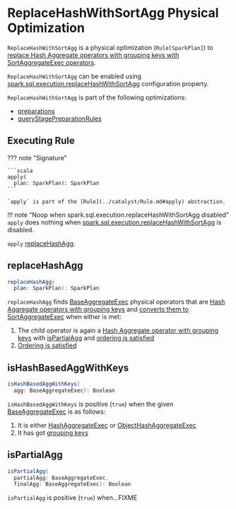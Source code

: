 # ReplaceHashWithSortAgg Physical Optimization

`ReplaceHashWithSortAgg` is a physical optimization (`Rule[SparkPlan]`) to [replace Hash Aggregate operators with grouping keys with SortAggregateExec operators](#replaceHashAgg).

`ReplaceHashWithSortAgg` can be enabled using [spark.sql.execution.replaceHashWithSortAgg](../configuration-properties.md#spark.sql.execution.replaceHashWithSortAgg) configuration property.

`ReplaceHashWithSortAgg` is part of the following optimizations:

* [preparations](../QueryExecution.md#preparations)
* [queryStagePreparationRules](../physical-operators/AdaptiveSparkPlanExec.md#queryStagePreparationRules)

## <span id="apply"> Executing Rule

??? note "Signature"

    ```scala
    apply(
      plan: SparkPlan): SparkPlan
    ```

    `apply` is part of the [Rule](../catalyst/Rule.md#apply) abstraction.

!!! note "Noop when spark.sql.execution.replaceHashWithSortAgg disabled"
    `apply` does nothing when [spark.sql.execution.replaceHashWithSortAgg](../configuration-properties.md#spark.sql.execution.replaceHashWithSortAgg) is disabled.

`apply` [replaceHashAgg](#replaceHashAgg).

## <span id="replaceHashAgg"> replaceHashAgg

```scala
replaceHashAgg(
  plan: SparkPlan): SparkPlan
```

`replaceHashAgg` finds [BaseAggregateExec](../physical-operators/BaseAggregateExec.md) physical operators that are [Hash Aggregate operators with grouping keys](#isHashBasedAggWithKeys) and [converts them to SortAggregateExec](../physical-operators/BaseAggregateExec.md#toSortAggregate) when either is met:

1. The child operator is again a [Hash Aggregate operator with grouping keys](../physical-operators/BaseAggregateExec.md) with [isPartialAgg](#isPartialAgg) and [ordering is satisfied](../expressions/SortOrder.md#orderingSatisfies)
1. [Ordering is satisfied](../expressions/SortOrder.md#orderingSatisfies)

## <span id="isHashBasedAggWithKeys"> isHashBasedAggWithKeys

```scala
isHashBasedAggWithKeys(
  agg: BaseAggregateExec): Boolean
```

`isHashBasedAggWithKeys` is positive (`true`) when the given [BaseAggregateExec](../physical-operators/BaseAggregateExec.md) is as follows:

1. It is either [HashAggregateExec](../physical-operators/HashAggregateExec.md) or [ObjectHashAggregateExec](../physical-operators/ObjectHashAggregateExec.md)
1. It has got [grouping keys](../physical-operators/BaseAggregateExec.md#groupingExpressions)

## <span id="isPartialAgg"> isPartialAgg

```scala
isPartialAgg(
  partialAgg: BaseAggregateExec,
  finalAgg: BaseAggregateExec): Boolean
```

`isPartialAgg` is positive (`true`) when...FIXME
